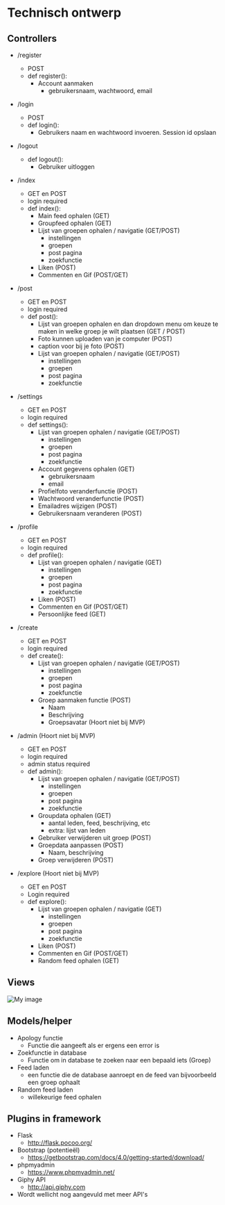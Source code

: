 # Technisch ontwerp

## Controllers
- /register
  - POST
  - def register():
    - Account aanmaken
      - gebruikersnaam, wachtwoord, email

- /login
  - POST
  - def login():
    - Gebruikers naam en wachtwoord invoeren. Session id opslaan

- /logout
    - def logout():
        - Gebruiker uitloggen

- /index
  - GET en POST
  - login required
  - def index():
    - Main feed ophalen (GET)
    - Groupfeed ophalen (GET)
    - Lijst van groepen ophalen / navigatie (GET/POST)
      - instellingen
      - groepen
      - post pagina
      - zoekfunctie
    - Liken (POST)
    - Commenten en Gif (POST/GET)

- /post
  - GET en POST
  - login required
  - def post():
    - Lijst van groepen ophalen en dan dropdown menu om keuze te maken in welke groep je wilt plaatsen (GET / POST)
    - Foto kunnen uploaden van je computer (POST)
    - caption voor bij je foto (POST)
    - Lijst van groepen ophalen / navigatie (GET/POST)
      - instellingen
      - groepen
      - post pagina
      - zoekfunctie

- /settings
  - GET en POST
  - login required
  - def settings():
    - Lijst van groepen ophalen / navigatie (GET/POST)
      - instellingen
      - groepen
      - post pagina
      - zoekfunctie
    - Account gegevens ophalen (GET)
      - gebruikersnaam
      - email
    - Profielfoto veranderfunctie (POST)
    - Wachtwoord veranderfunctie (POST)
    - Emailadres wijzigen (POST)
    - Gebruikersnaam veranderen (POST)

- /profile
  - GET en POST
  - login required
  - def profile():
    - Lijst van groepen ophalen / navigatie (GET)
      - instellingen
      - groepen
      - post pagina
      - zoekfunctie
    - Liken (POST)
    - Commenten en Gif (POST/GET)
    - Persoonlijke feed (GET)

- /create
  - GET en POST
  - login required
  - def create():
    - Lijst van groepen ophalen / navigatie (GET/POST)
      - instellingen
      - groepen
      - post pagina
      - zoekfunctie
    - Groep aanmaken functie (POST)
      - Naam
      - Beschrijving
      - Groepsavatar (Hoort niet bij MVP)

- /admin (Hoort niet bij MVP)
  - GET en POST
  - login required
  - admin status required
  - def admin():
    - Lijst van groepen ophalen / navigatie (GET/POST)
      - instellingen
      - groepen
      - post pagina
      - zoekfunctie
    - Groupdata ophalen (GET)
      - aantal leden, feed, beschrijving, etc
      - extra: lijst van leden
    - Gebruiker verwijderen uit groep (POST)
    - Groepdata aanpassen (POST)
      - Naam, beschrijving
    - Groep verwijderen (POST)

- /explore (Hoort niet bij MVP)
  - GET en POST
  - Login required
  - def explore():
    - Lijst van groepen ophalen / navigatie (GET)
      - instellingen
      - groepen
      - post pagina
      - zoekfunctie
    - Liken (POST)
    - Commenten en Gif (POST/GET)
    - Random feed ophalen (GET)

## Views
![My image](https://github.com/Zjoerdie/UvAgram/blob/master/pictures/prototype_website.jpg?raw=true "hoi")

## Models/helper
- Apology functie
  - Functie die aangeeft als er ergens een error is
- Zoekfunctie in database
  - Functie om in database te zoeken naar een bepaald iets (Groep)
- Feed laden
  - een functie die de database aanroept en de feed van bijvoorbeeld een groep ophaalt
- Random feed laden
  - willekeurige feed ophalen

## Plugins in framework
- Flask
  - http://flask.pocoo.org/
- Bootstrap (potentieël)
  - https://getbootstrap.com/docs/4.0/getting-started/download/
- phpmyadmin
  - https://www.phpmyadmin.net/
- Giphy API
  - http://api.giphy.com
- Wordt wellicht nog aangevuld met meer API's
